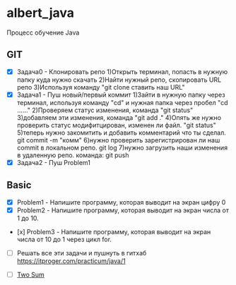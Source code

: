 # albert_java
Процесс обучение Java 


## GIT
- [x] Задача0 - Клонировать репо 
    1)Открыть терминал, попасть в нужную папку куда нужно скачать
    2)Найти нужный репо, скопировать URL репо
    3)Используя команду "git clone ставить наш URL"
- [x] Задача1 - Пуш новый/первый коммит 
    1)Зайти в нужную папку через терминал, используя команду "cd" и нужная папка через пробел "cd ......"
    2)Проверяем статус изменения, команда "git status"
    3)добавляем эти изменения, команда "git add ."
    4)Опять же нужно проверить статус модифитцирован, изменен ли файл. "git status"
    5)теперь нужно закомитить и добавить комментарий что ты сделал. git commit -m "комм"
    6)нужно  проверить зарегистрирован ли наш commit в локальном репо. git log
    7)нужно загрузить наши изменения в удаленную репо. команда: git push
- [x] Задача2 - Пуш Problem1
 
## Basic
- [x] Problem1 - Напишите программу, которая выводит на экран цифру 0
- [x] Problem2 - Напишите программу, которая выводит на экран числа от 1 до 10.
- [х] Problem3 - Напишите программу, которая выводит на экран числа от 10 до 1 через цикл for.
- [ ] Решать все эти задачи и пушнуть в гитхаб https://itproger.com/practicum/java/1













- [ ] [Two Sum](https://leetcode.com/problems/two-sum/)
